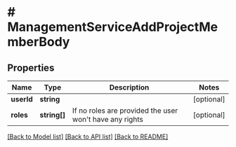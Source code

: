 # # ManagementServiceAddProjectMemberBody

## Properties

Name | Type | Description | Notes
------------ | ------------- | ------------- | -------------
**userId** | **string** |  | [optional]
**roles** | **string[]** | If no roles are provided the user won&#39;t have any rights | [optional]

[[Back to Model list]](../../README.md#models) [[Back to API list]](../../README.md#endpoints) [[Back to README]](../../README.md)
